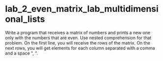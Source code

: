 # lab_2_even_matrix_lab_multidimensional_lists
Write a program that receives a matrix of numbers and prints a new one only with the numbers that are even. Use nested comprehension for that problem. 
On the first line, you will receive the rows of the matrix. On the next rows, you will get elements for each column separated with a comma and a space ", ".  
